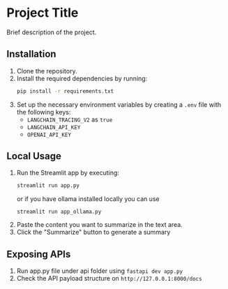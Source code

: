 # Project Title

Brief description of the project.

## Installation

1. Clone the repository.
2. Install the required dependencies by running:
   ```bash
   pip install -r requirements.txt
   ```
3. Set up the necessary environment variables by creating a `.env` file with the following keys:
   - `LANGCHAIN_TRACING_V2` as `true`
   - `LANGCHAIN_API_KEY`
   - `OPENAI_API_KEY`

## Local Usage

1. Run the Streamlit app by executing:
   ```bash
   streamlit run app.py
   ```
   or if you have ollama installed locally you can use 
   ```
   streamlit run app_ollama.py
   ```
2. Paste the content you want to summarize in the text area.
3. Click the "Summarize" button to generate a summary

## Exposing APIs

1. Run app.py file under api folder using ``fastapi dev app.py`` 
2. Check the API payload structure on ``http://127.0.0.1:8000/docs`` 


